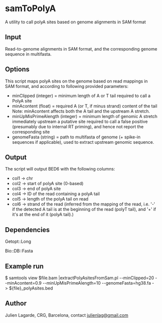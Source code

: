 # samToPolyA
A utility to call polyA sites based on genome alignments in SAM format

## Input
Read-to-genome alignments in SAM format, and the corresponding genome sequence in multifasta.

## Options
This script maps polyA sites on the genome based on read mappings in SAM format, and according to following provided parameters:
  - minClipped (integer)
            = minimum length of A or T tail required to call a PolyA site
  - minAcontent (float)
            = required A (or T, if minus strand) content of the tail
              Note: minAcontent affects both the A tail and the upstream A stretch.
  - minUpMisPrimeAlength (integer)
            = minimum length of genomic A stretch immediately upstream a putative site required to call a false positive (presumably due to internal RT priming), and hence not report the corresponding site
  - genomeFasta (string)
            = path to multifasta of genome (+ spike-in sequences if applicable), used to extract upstream genomic sequence.

## Output
The script will output BED6 with the following columns:

* col1 -> chr
* col2 -> start of polyA site (0-based)
* col3 -> end of polyA site
* col4 -> ID of the read containing a polyA tail
* col5 -> length of the polyA tail on read
* col6 -> strand of the read (inferred from the mapping of the read, i.e. '-' if the detected A tail is at the beginning of the read (polyT tail), and '+' if it's at the end of it (polyA tail).)

## Dependencies
Getopt::Long

Bio::DB::Fasta

## Example run

$ samtools view $file.bam |extractPolyAsitesFromSam.pl --minClipped=20 --minAcontent=0.9 --minUpMisPrimeAlength=10 --genomeFasta=hg38.fa - > ${file}_polyAsites.bed


## Author
Julien Lagarde, CRG, Barcelona, contact julienlag@gmail.com
